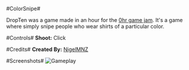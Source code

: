 #ColorSnipe#

DropTen was a game made in an hour for the [0hr game jam](http://0hgame.eu/). It's a game where simply snipe people who wear shirts of a particular color. 

#Controls#
**Shoot:** Click

#Credits#
**Created By:** [NigelMNZ](http://nigelmnz.com/)  

#Screenshots#
![Gameplay](http://nigelmnz.com/images/colorsniper.png "Gameplay")
